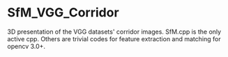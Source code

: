 # SfM_VGG_Corridor
3D presentation of the VGG datasets' corridor images.
SfM.cpp is the only active cpp. Others are trivial codes for feature extraction and matching for opencv 3.0+.
